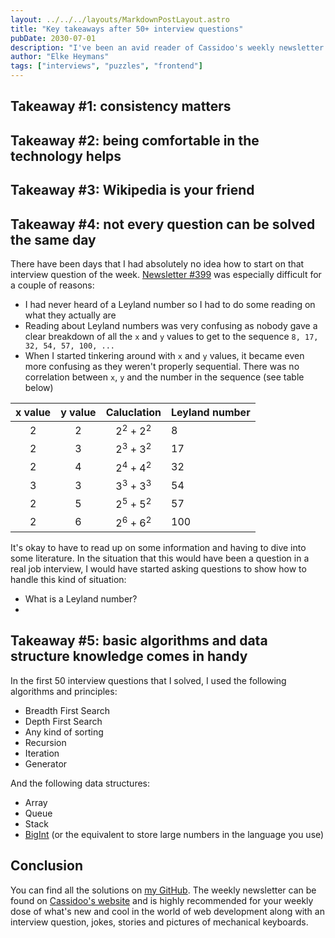 ```yaml
---
layout: ../../../layouts/MarkdownPostLayout.astro
title: "Key takeaways after 50+ interview questions"
pubDate: 2030-07-01
description: "I've been an avid reader of Cassidoo's weekly newsletter for some time now. Part of her newsletter is a weekly interview question where you mail/tweet/whatever the solution to her. I've started solving these interview questions since a couple of months and have solved older ones as well, here's what I've learned."
author: "Elke Heymans"
tags: ["interviews", "puzzles", "frontend"]
---
```


## Takeaway #1: consistency matters

## Takeaway #2: being comfortable in the technology helps

## Takeaway #3: Wikipedia is your friend

## Takeaway #4: not every question can be solved the same day

There have been days that I had absolutely no idea how to start on that interview question of the week.
[Newsletter #399](https://buttondown.com/cassidoo/archive/8-you-can-have-a-plan-but-you-have-to-be-flexible/#:~:text=Interview%20question%20of%20the%20week) was especially difficult for a couple of reasons:

- I had never heard of a Leyland number so I had to do some reading on what they actually are
- Reading about Leyland numbers was very confusing as nobody gave a clear breakdown of all the `x` and `y` values to get to the sequence `8, 17, 32, 54, 57, 100, ...`
- When I started tinkering around with `x` and `y` values, it became even more confusing as they weren't properly sequential. There was no correlation between `x`, `y` and the number in the sequence (see table below)

| x value | y value |          Caluclation          | Leyland number |
| :-----: | :-----: | :---------------------------: | -------------- |
|    2    |    2    | 2<sup>2</sup> + 2<sup>2</sup> | 8              |
|    2    |    3    | 2<sup>3</sup> + 3<sup>2</sup> | 17             |
|    2    |    4    | 2<sup>4</sup> + 4<sup>2</sup> | 32             |
|    3    |    3    | 3<sup>3</sup> + 3<sup>3</sup> | 54             |
|    2    |    5    | 2<sup>5</sup> + 5<sup>2</sup> | 57             |
|    2    |    6    | 2<sup>6</sup> + 6<sup>2</sup> | 100            |

It's okay to have to read up on some information and having to dive into some literature.
In the situation that this would have been a question in a real job interview, I would have started asking questions to show how to handle this kind of situation:

- What is a Leyland number?
-

## Takeaway #5: basic algorithms and data structure knowledge comes in handy

In the first 50 interview questions that I solved, I used the following algorithms and principles:

- Breadth First Search
- Depth First Search
- Any kind of sorting
- Recursion
- Iteration
- Generator

And the following data structures:

- Array
- Queue
- Stack
- [BigInt](https://developer.mozilla.org/en-US/docs/Web/JavaScript/Reference/Global_Objects/BigInt) (or the equivalent to store large numbers in the language you use)

## Conclusion

You can find all the solutions on [my GitHub](https://github.com/ElkeCodes/rendezvous-with-cassidoo-interview-questions/tree/main/src/days).
The weekly newsletter can be found on [Cassidoo's website](https://cassidoo.co/newsletter/) and is highly recommended for your weekly dose of what's new and cool in the world of web development along with an interview question, jokes, stories and pictures of mechanical keyboards.
